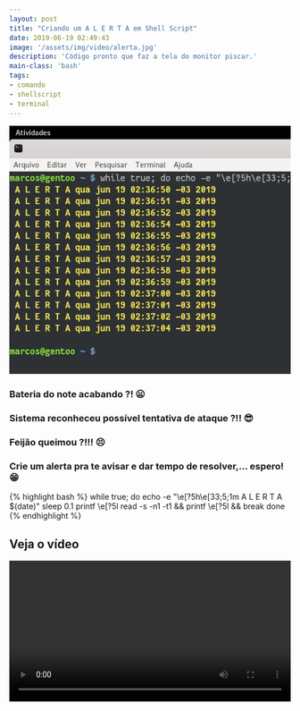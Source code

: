 ```yaml
---
layout: post
title: "Criando um A L E R T A em Shell Script"
date: 2019-06-19 02:49:43
image: '/assets/img/video/alerta.jpg'
description: 'Código pronto que faz a tela do monitor piscar.'
main-class: 'bash'
tags:
- comando
- shellscript
- terminal
---
```


![Criando um A L E R T A em Shell Script](/assets/img/video/alerta.jpg)

### Bateria do note acabando ?! 😦️

### Sistema reconheceu possível tentativa de ataque ?!! 😎️

### Feijão queimou ?!!! 😣️

### Crie um alerta pra te avisar e dar tempo de resolver,... espero! 😁️

{% highlight bash %}
while true; do
    echo -e "\e[?5h\e[33;5;1m A L E R T A $(date)"
    sleep 0.1
    printf \\e[?5l
    read -s -n1 -t1 && printf \\e[?5l && break
done
{% endhighlight %}

## Veja o vídeo

<video width="100%" controls>
  <source src="/assets/img/video/alerta.mp4" type="video/mp4">
  Seu navegador não suporta vídeos em HTML5.
</video>
